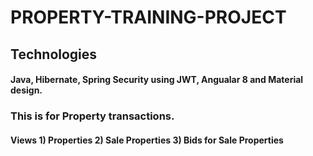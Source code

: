 # PROPERTY-TRAINING-PROJECT

## Technologies
#### Java, Hibernate, Spring Security using JWT, Angualar 8 and Material design.

### This is for Property transactions.

#### Views 1) Properties 2) Sale Properties 3) Bids for Sale Properties
